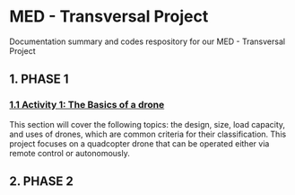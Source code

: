 # MED - Transversal Project
Documentation summary and codes respository for our MED - Transversal Project

## 1. PHASE 1

### [1.1 Activity 1: The Basics of a drone](https://www.linkedin.com/feed/update/urn:li:activity:7252710406031372288)
This section will cover the following topics: the design, size, load capacity, and uses of drones, which are common criteria for their classification. This project focuses on a quadcopter drone that can be operated either via remote control or autonomously.

## 2. PHASE 2
